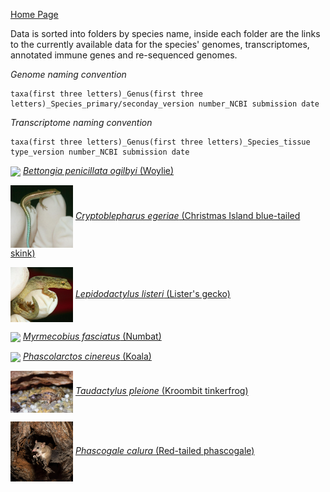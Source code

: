 [Home Page](index.md)

Data is sorted into folders by species name, inside each folder are the links to the currently available data for the species' genomes, transcriptomes, annotated immune genes and re-sequenced genomes. 

*Genome naming convention*
```
taxa(first three letters)_Genus(first three letters)_Species_primary/seconday_version number_NCBI submission date
```

*Transcriptome naming convention*
```
taxa(first three letters)_Genus(first three letters)_Species_tissue type_version number_NCBI submission date
```


<img src = "images/Bettongia_pencillata.jpg" width = 100 align = "center">  [*Bettongia penicillata ogilbyi* (Woylie)](./species/Bettongia_penicillata_ogilbyi.md)

<img src = "images/Cryptoblepharus_egeriae.jpg" width = 100 align = "center">  [*Cryptoblepharus egeriae* (Christmas Island blue-tailed skink)](./species/Cryptoblepharus_egeriae.md)

<img src = "images/Lepidodactylus_listeri.jpg" width = 100 align = "center">  [*Lepidodactylus listeri* (Lister's gecko)](./species/Lepidodactylus_listeri.md)

<img src = "images/Myrmecobius_fasciatus.jpg" width = 100 align = "center">  [*Myrmecobius fasciatus* (Numbat)](./species/Myrmecobius_fasciatus.md)

<img src = "images/Phascolartus_cinereus.jpg" width = 100 align = "center">  [*Phascolarctos cinereus* (Koala)](./species/Phascolarctos_cinereus.md)

<img src = "images/Taudactylus_pleione.jpg" width = 100 align = "center">  [*Taudactylus pleione* (Kroombit tinkerfrog)](./species/Taudactylus_pleione.md)

<img src = "images/Phascogale calura.jpg" width = 100 align = "center">  [*Phascogale calura* (Red-tailed phascogale)](./species/Phascogale_calura.md)
